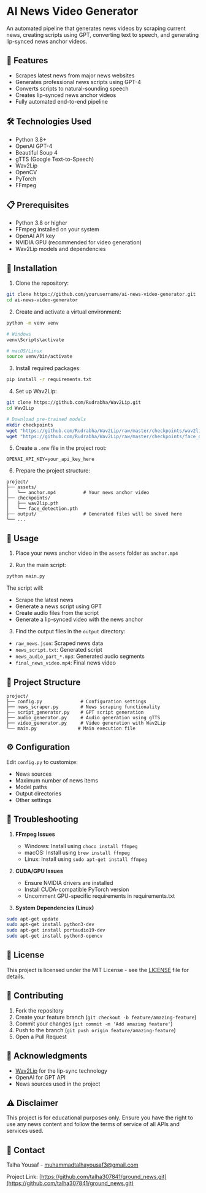 # AI News Video Generator

An automated pipeline that generates news videos by scraping current news, creating scripts using GPT, converting text to speech, and generating lip-synced news anchor videos.

## 🌟 Features

- Scrapes latest news from major news websites
- Generates professional news scripts using GPT-4
- Converts scripts to natural-sounding speech
- Creates lip-synced news anchor videos
- Fully automated end-to-end pipeline

## 🛠️ Technologies Used

- Python 3.8+
- OpenAI GPT-4
- Beautiful Soup 4
- gTTS (Google Text-to-Speech)
- Wav2Lip
- OpenCV
- PyTorch
- FFmpeg

## 📋 Prerequisites

- Python 3.8 or higher
- FFmpeg installed on your system
- OpenAI API key
- NVIDIA GPU (recommended for video generation)
- Wav2Lip models and dependencies

## 🚀 Installation

1. Clone the repository:
```bash
git clone https://github.com/yourusername/ai-news-video-generator.git
cd ai-news-video-generator
```

2. Create and activate a virtual environment:
```bash
python -m venv venv

# Windows
venv\Scripts\activate

# macOS/Linux
source venv/bin/activate
```

3. Install required packages:
```bash
pip install -r requirements.txt
```

4. Set up Wav2Lip:
```bash
git clone https://github.com/Rudrabha/Wav2Lip.git
cd Wav2Lip

# Download pre-trained models
mkdir checkpoints
wget "https://github.com/Rudrabha/Wav2Lip/raw/master/checkpoints/wav2lip.pth" -O checkpoints/wav2lip.pth
wget "https://github.com/Rudrabha/Wav2Lip/raw/master/checkpoints/face_detection.pth" -O checkpoints/face_detection.pth
```

5. Create a `.env` file in the project root:
```
OPENAI_API_KEY=your_api_key_here
```

6. Prepare the project structure:
```
project/
├── assets/
│   └── anchor.mp4          # Your news anchor video
├── checkpoints/
│   ├── wav2lip.pth
│   └── face_detection.pth
├── output/                 # Generated files will be saved here
└── ...
```

## 🎯 Usage

1. Place your news anchor video in the `assets` folder as `anchor.mp4`

2. Run the main script:
```bash
python main.py
```

The script will:
- Scrape the latest news
- Generate a news script using GPT
- Create audio files from the script
- Generate a lip-synced video with the news anchor

3. Find the output files in the `output` directory:
- `raw_news.json`: Scraped news data
- `news_script.txt`: Generated script
- `news_audio_part_*.mp3`: Generated audio segments
- `final_news_video.mp4`: Final news video

## 📁 Project Structure

```
project/
├── config.py              # Configuration settings
├── news_scraper.py        # News scraping functionality
├── script_generator.py    # GPT script generation
├── audio_generator.py     # Audio generation using gTTS
├── video_generator.py     # Video generation with Wav2Lip
└── main.py               # Main execution file
```

## ⚙️ Configuration

Edit `config.py` to customize:
- News sources
- Maximum number of news items
- Model paths
- Output directories
- Other settings

## 🔧 Troubleshooting

1. **FFmpeg Issues**
   - Windows: Install using `choco install ffmpeg`
   - macOS: Install using `brew install ffmpeg`
   - Linux: Install using `sudo apt-get install ffmpeg`

2. **CUDA/GPU Issues**
   - Ensure NVIDIA drivers are installed
   - Install CUDA-compatible PyTorch version
   - Uncomment GPU-specific requirements in requirements.txt

3. **System Dependencies (Linux)**
```bash
sudo apt-get update
sudo apt-get install python3-dev
sudo apt-get install portaudio19-dev
sudo apt-get install python3-opencv
```

## 📝 License

This project is licensed under the MIT License - see the [LICENSE](LICENSE) file for details.

## 🤝 Contributing

1. Fork the repository
2. Create your feature branch (`git checkout -b feature/amazing-feature`)
3. Commit your changes (`git commit -m 'Add amazing feature'`)
4. Push to the branch (`git push origin feature/amazing-feature`)
5. Open a Pull Request

## 🙏 Acknowledgments

- [Wav2Lip](https://github.com/Rudrabha/Wav2Lip) for the lip-sync technology
- OpenAI for GPT API
- News sources used in the project

## ⚠️ Disclaimer

This project is for educational purposes only. Ensure you have the right to use any news content and follow the terms of service of all APIs and services used.

## 📧 Contact

Talha Yousaf - muhammadtalhayousaf3@gmail.com

Project Link: [https://github.com/talha307841/ground_news.git](https://github.com/talha307841/ground_news.git)